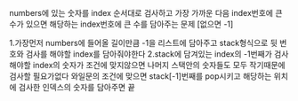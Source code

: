 numbers에 있는 숫자를 index 순서대로 검사하고 가장 가까운 다음 index번호에 큰 수가 있으면 해당하는 index번호에 큰 수를 담아주는 문제 [없으면 -1]

1.가장먼저 numbers에 들어올 길이만큼 -1을 리스트에 담아주고 stack형식으로 뒷 번호와 검사를 해야할 index를 담아줘야한다
2.stack에 담겨있는 index의 -1번째가 검사해야할 index의 숫자가 조건에 맞지않으면 나머지 스택안의 숫자들도 모두 작기때문에 검사할 필요가없다 와일문의 조건에 맞으면 stack[-1]번째를 pop시키고 해당하는 위치에 검사한 인덱스의 숫자를 담아주면 끝